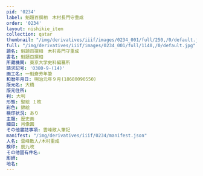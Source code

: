 ```yaml
---
pid: '0234'
label: 魁題百撰相　木村長門守重成
order: '0234'
layout: nishikie_item
collection: qatar
thumbnail: "/img/derivatives/iiif/images/0234_001/full/250,/0/default.jpg"
full: "/img/derivatives/iiif/images/0234_001/full/1140,/0/default.jpg"
題名: 魁題百撰相　木村長門守重成
書名: 魁題百撰相
所蔵機関: 東京大学史料編纂所
請求記号: '0380-9-(14)'
画工名: 一魁斎芳年筆
和暦年月日: 明治元年９月(18680090550)
版元名: 大橋
版元住所: 
判: 大判
形態: 竪絵 １枚
彩色: 錦絵
検印状況: あり
主題: 歴史画
細目: 肖像画
その他書誌事項: 雲峰散人筆記
manifest: "/img/derivatives/iiif/0234/manifest.json"
人名: 雲峰散人/木村重成
検印: 辰九改
その他固有件名: 
彫師: 
地名: 
---
```

